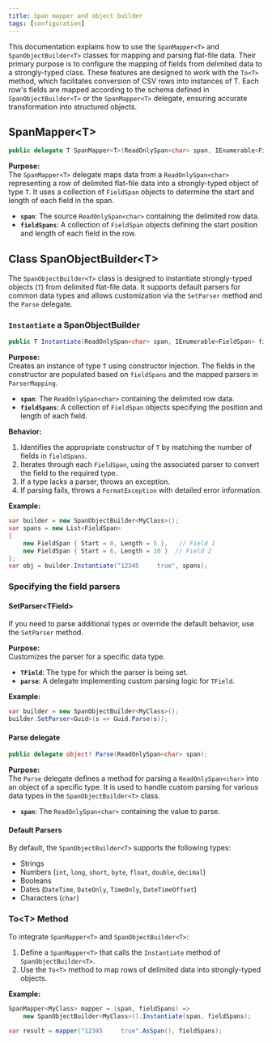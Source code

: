 ```yaml
---
title: Span mapper and object builder
tags: [configuration]
---
```


This documentation explains how to use the `SpanMapper<T>` and `SpanObjectBuilder<T>` classes for mapping and parsing flat-file data. Their primary purpose is to configure the mapping of fields from delimited data to a strongly-typed class.
These features are designed to work with the `To<T>` method, which facilitates conversion of CSV rows into instances of T. Each row's fields are mapped according to the schema defined in `SpanObjectBuilder<T>` or the `SpanMapper<T>` delegate, ensuring accurate transformation into structured objects.

## SpanMapper&lt;T&gt;

```csharp
public delegate T SpanMapper<T>(ReadOnlySpan<char> span, IEnumerable<FieldSpan> fieldSpans);
```

**Purpose:**  
The `SpanMapper<T>` delegate maps data from a `ReadOnlySpan<char>` representing a row of delimited flat-file data into a strongly-typed object of type `T`. It uses a collection of `FieldSpan` objects to determine the start and length of each field in the span.

- **`span`**: The source `ReadOnlySpan<char>` containing the delimited row data.
- **`fieldSpans`**: A collection of `FieldSpan` objects defining the start position and length of each field in the row.

## Class SpanObjectBuilder&lt;T&gt;

The `SpanObjectBuilder<T>` class is designed to instantiate strongly-typed objects (`T`) from delimited flat-file data. It supports default parsers for common data types and allows customization via the `SetParser` method and the `Parse` delegate.

### `Instantiate` a SpanObjectBuilder

```csharp
public T Instantiate(ReadOnlySpan<char> span, IEnumerable<FieldSpan> fieldSpans)
```

**Purpose:**  
Creates an instance of type `T` using constructor injection. The fields in the constructor are populated based on `fieldSpans` and the mapped parsers in `ParserMapping`.

- **`span`**: The `ReadOnlySpan<char>` containing the delimited row data.
- **`fieldSpans`**: A collection of `FieldSpan` objects specifying the position and length of each field.

**Behavior:**

1. Identifies the appropriate constructor of `T` by matching the number of fields in `fieldSpans`.
2. Iterates through each `FieldSpan`, using the associated parser to convert the field to the required type.
3. If a type lacks a parser, throws an exception.
4. If parsing fails, throws a `FormatException` with detailed error information.

**Example:**

```csharp
var builder = new SpanObjectBuilder<MyClass>();
var spans = new List<FieldSpan>
{
    new FieldSpan { Start = 0, Length = 5 },   // Field 1
    new FieldSpan { Start = 6, Length = 10 }  // Field 2
};
var obj = builder.Instantiate("12345     true", spans);
```

### Specifying the field parsers

#### SetParser&lt;TField&gt;

If you need to parse additional types or override the default behavior, use the `SetParser` method.

**Purpose:**  
Customizes the parser for a specific data type.

- **`TField`**: The type for which the parser is being set.
- **`parse`**: A delegate implementing custom parsing logic for `TField`.

**Example:**

```csharp
var builder = new SpanObjectBuilder<MyClass>();
builder.SetParser<Guid>(s => Guid.Parse(s));
```

#### Parse delegate

```csharp
public delegate object? Parse(ReadOnlySpan<char> span);
```

**Purpose:**  
The `Parse` delegate defines a method for parsing a `ReadOnlySpan<char>` into an object of a specific type. It is used to handle custom parsing for various data types in the `SpanObjectBuilder<T>` class.

- **`span`**: The `ReadOnlySpan<char>` containing the value to parse.

#### Default Parsers

By default, the `SpanObjectBuilder<T>` supports the following types:

- Strings
- Numbers (`int`, `long`, `short`, `byte`, `float`, `double`, `decimal`)
- Booleans
- Dates (`DateTime`, `DateOnly`, `TimeOnly`, `DateTimeOffset`)
- Characters (`char`)

### To&lt;T&gt; Method

To integrate `SpanMapper<T>` and `SpanObjectBuilder<T>`:

1. Define a `SpanMapper<T>` that calls the `Instantiate` method of `SpanObjectBuilder<T>`.
2. Use the `To<T>` method to map rows of delimited data into strongly-typed objects.

**Example:**

```csharp
SpanMapper<MyClass> mapper = (span, fieldSpans) => 
    new SpanObjectBuilder<MyClass>().Instantiate(span, fieldSpans);

var result = mapper("12345     true".AsSpan(), fieldSpans);
```
